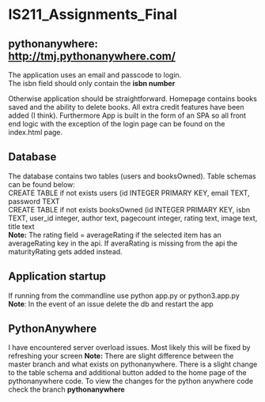 # IS211_Assignments_Final

## pythonanywhere: http://tmj.pythonanywhere.com/

The application uses an email and passcode to login.<br />
The isbn field should only contain the <b>isbn number</b>

Otherwise application should be straightforward. Homepage contains books saved and the ability to delete books. All extra credit features have been added (I think). 
Furthermore App is built in the form of an SPA so all front end logic with the exception of the login page can be found on the index.html page.

## Database
The database contains two tables (users and booksOwned). Table schemas can be found below:<br />
CREATE TABLE if not exists users (id INTEGER PRIMARY KEY, email TEXT, password TEXT<br />
CREATE TABLE if not exists  booksOwned (id INTEGER PRIMARY KEY, isbn TEXT, user_id integer, author text, pagecount integer, rating text, image text, title text<br />
<b>Note:</b> The rating field = averageRating if the selected item has an averageRating key in the api. If averaRating is missing from the api the maturityRating gets added instead.

## Application startup
If running from the commandline use python app.py or python3.app.py<br />
<b>Note</b>: In the event of an issue delete the db and restart the app 

## PythonAnywhere 
I have encountered server overload issues. Most likely this will be fixed by refreshing your screen
<b>Note:</b> There are slight difference between the master branch and what exists on pythonanywhere. There is a slight change to the table schema and additional button added to the home page of the pythonanywhere code. To view the changes for the python anywhere code check the branch <b>pythonanywhere</b>



